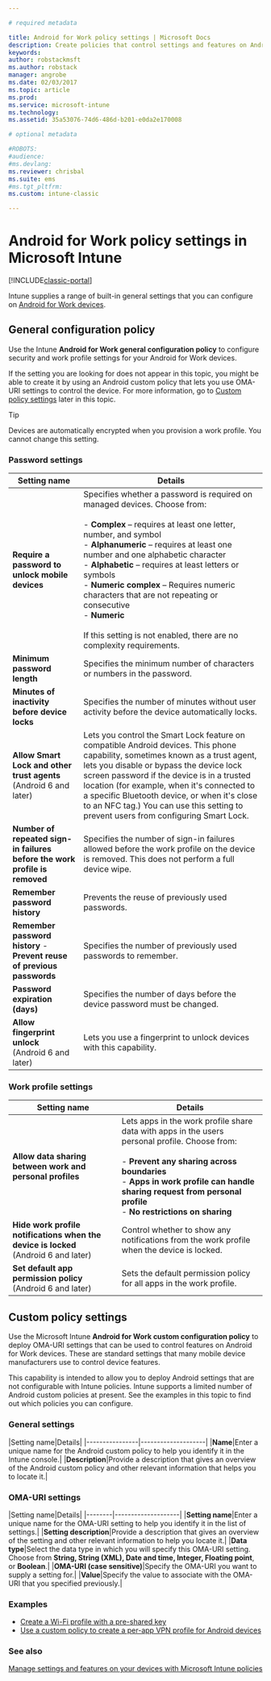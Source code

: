 ```yaml
---

# required metadata

title: Android for Work policy settings | Microsoft Docs
description: Create policies that control settings and features on Android for Work devices that you manage with Intune.
keywords:
author: robstackmsft
ms.author: robstack
manager: angrobe
ms.date: 02/03/2017
ms.topic: article
ms.prod:
ms.service: microsoft-intune
ms.technology:
ms.assetid: 35a53076-74d6-486d-b201-e0da2e170008

# optional metadata

#ROBOTS:
#audience:
#ms.devlang:
ms.reviewer: chrisbal
ms.suite: ems
#ms.tgt_pltfrm:
ms.custom: intune-classic

---
```


# Android for Work policy settings in Microsoft Intune

[!INCLUDE[classic-portal](../includes/classic-portal.md)]

Intune supplies a range of built-in general settings that you can configure on [Android for Work devices](android-for-work.md).

## General configuration policy

Use the Intune **Android for Work general configuration policy** to configure security and work profile settings for your Android for Work devices.

If the setting you are looking for does not appear in this topic, you might be able to create it by using an Android custom policy that lets you use OMA-URI settings to control the device. For more information, go to [Custom policy settings](#custom-policy-settings) later in this topic.

> [!TIP]
> Devices are automatically encrypted when you provision a work profile. You cannot change this setting.

### Password settings

|Setting name|Details|
|----------------|-|
|**Require a password to unlock mobile devices**|Specifies whether a password is required on managed devices. Choose from:<br><br>- **Complex** – requires at least one letter, number, and symbol<br>- **Alphanumeric** – requires at least one number and one alphabetic character<br>- **Alphabetic** – requires at least letters or symbols<br>- **Numeric complex** – Requires numeric characters that are not repeating or consecutive<br>- **Numeric**<br><br>If this setting is not enabled, there are no complexity requirements.|
|**Minimum password length**|Specifies the minimum number of characters or numbers in the password.|
|**Minutes of inactivity before device locks**|Specifies the number of minutes without user activity before the device automatically locks.|
|**Allow Smart Lock and other trust agents**<br>(Android 6 and later)|Lets you control the Smart Lock feature on compatible Android devices. This phone capability, sometimes known as a trust agent, lets you disable or bypass the device lock screen password if the device is in a trusted location (for example, when it's connected to a specific Bluetooth device, or when it's close to an NFC tag.) You can use this setting to prevent users from configuring Smart Lock.|
|**Number of repeated sign-in failures before the work profile is removed**|Specifies the number of sign-in failures allowed before the work profile on the device is removed. This does not perform a full device wipe.|
|**Remember password history**|Prevents the reuse of previously used passwords.|
|**Remember password history** - **Prevent reuse of previous passwords**|Specifies the number of previously used passwords to remember.|
|**Password expiration (days)**|Specifies the number of days before the device password must be changed.|
|**Allow fingerprint unlock**<br>(Android 6 and later)|Lets you use a fingerprint to unlock devices with this capability.|


### Work profile settings

|Setting name|Details|
|----------------|-|
|**Allow data sharing between work and personal profiles**|Lets apps in the work profile share data with apps in the users personal profile. Choose from:<br><br>- **Prevent any sharing across boundaries**<br>- **Apps in work profile can handle sharing request from personal profile**<br>- **No restrictions on sharing**|
|**Hide work profile notifications when the device is locked**<br>(Android 6 and later)|Control whether to show any notifications from the work profile when the device is locked.|
|**Set default app permission policy**<br>(Android 6 and later)|Sets the default permission policy for all apps in the work profile.|


## Custom policy settings
Use the Microsoft Intune **Android for Work custom configuration policy** to deploy OMA-URI settings that can be used to control features on Android for Work devices. These are standard settings that many mobile device manufacturers use to control device features.

This capability is intended to allow you to deploy Android settings that are not configurable with Intune policies.
Intune supports a limited number of Android custom policies at present. See the examples in this topic to find out which policies you can configure.

### General settings

|Setting name|Details|
    |----------------|--------------------|
    |**Name**|Enter a unique name for the Android custom policy to help you identify it in the Intune console.|
    |**Description**|Provide a description that gives an overview of the Android custom policy and other relevant information that helps you to locate it.|

### OMA-URI settings

   |Setting name|Details|
    |--------|--------------------|
    |**Setting name**|Enter a unique name for the OMA-URI setting to help you identify it in the list of settings.|
    |**Setting description**|Provide a description that gives an overview of the setting and other relevant information to help you locate it.|
    |**Data type**|Select the data type in which you will specify this OMA-URI setting. Choose from **String, String (XML), Date and time, Integer, Floating point**, or **Boolean**.|
    |**OMA-URI (case sensitive)**|Specify the OMA-URI you want to supply a setting for.|
    |**Value**|Specify the value to associate with the OMA-URI that you specified previously.|

### Examples

- [Create a Wi-Fi profile with a pre-shared key](pre-shared-key-wi-fi-profile.md)
- [Use a custom policy to create a per-app VPN profile for Android devices](per-app-vpn-for-android-pulse-secure.md)

### See also
[Manage settings and features on your devices with Microsoft Intune policies](manage-settings-and-features-on-your-devices-with-microsoft-intune-policies.md)
